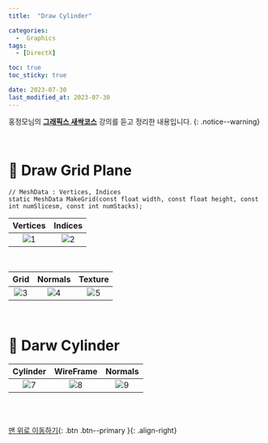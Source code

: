 ```yaml
---
title:  "Draw Cylinder" 

categories:
  -  Graphics
tags:
  - [DirectX]

toc: true
toc_sticky: true

date: 2023-07-30
last_modified_at: 2023-07-30
---
```



홍정모님의 **[그래픽스 새싹코스](https://honglab.co.kr/)** 강의를 듣고 정리한 내용입니다.
{: .notice--warning}

<br>


# 🐥 Draw Grid Plane

``` hlsl
// MeshData : Vertices, Indices
static MeshData MakeGrid(const float width, const float height, const int numSlicesm, const int numStacks);
```

| Vertices | Indices |
|:-:|:-:|
|![1](https://github.com/inhopp/inhopp/assets/96368476/c6617c7c-a88c-4ee9-84e8-96dff76cc792)|![2](https://github.com/inhopp/inhopp/assets/96368476/73e33916-bcb3-44ca-a4a7-423f520054be) | 


<br>


| Grid | Normals | Texture |
|:-:|:-:|:-:|
|![3](https://github.com/inhopp/inhopp/assets/96368476/8b2abff3-36e0-438e-992b-c00459203248)|![4](https://github.com/inhopp/inhopp/assets/96368476/33086a86-2f28-431c-b3b0-873a8650a235) | ![5](https://github.com/inhopp/inhopp/assets/96368476/f799e096-7bae-4f80-ba68-05d7c3df0621) |




<br>


# 🐥 Darw Cylinder

| Cylinder | WireFrame | Normals |
|:-:|:-:|:-:|
|![7](https://github.com/inhopp/inhopp/assets/96368476/1bae9dde-a3dd-4c67-ba5c-cf41c7488d12)|![8](https://github.com/inhopp/inhopp/assets/96368476/e02a3aca-4714-4eed-8b49-6c050b196d11) | ![9](https://github.com/inhopp/inhopp/assets/96368476/725eef86-5703-4c7d-b2f9-288a8e88024e) |





<br>
<br>


[맨 위로 이동하기](#){: .btn .btn--primary }{: .align-right}